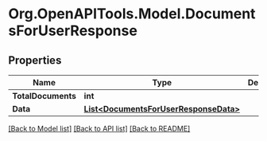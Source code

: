 
# Org.OpenAPITools.Model.DocumentsForUserResponse

## Properties

Name | Type | Description | Notes
------------ | ------------- | ------------- | -------------
**TotalDocuments** | **int** |  | 
**Data** | [**List&lt;DocumentsForUserResponseData&gt;**](DocumentsForUserResponseData.md) |  | 

[[Back to Model list]](../README.md#documentation-for-models)
[[Back to API list]](../README.md#documentation-for-api-endpoints)
[[Back to README]](../README.md)

